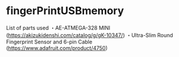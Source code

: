 # fingerPrintUSBmemory

List of parts used
・AE-ATMEGA-328 MINI (https://akizukidenshi.com/catalog/g/gK-10347/)
・Ultra-Slim Round Fingerprint Sensor and 6-pin Cable (https://www.adafruit.com/product/4750)
